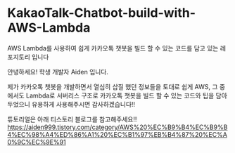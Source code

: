 # KakaoTalk-Chatbot-build-with-AWS-Lambda
AWS Lambda를 사용하여 쉽게 카카오톡 챗봇을 빌드 할 수 있는 코드를 담고 있는 레포지토리 입니다

안녕하세요! 학생 개발자 Aiden 입니다.

제가 카카오톡 챗봇을 개발하면서 열심히 삽질 했던 정보들을 토대로 쉽게
AWS, 그 중에서도 Lambda로 서버리스 구조로 카카오톡 챗봇을 빌드 할 수 있는 코드와 팁을 담아두었으니
유용하게 사용해주시면 감사하겠습니다!!

튜토리얼은 아래 티스토리 블로그를 참고해주세요!!
https://aiden999.tistory.com/category/AWS%20%EC%B9%B4%EC%B9%B4%EC%98%A4%ED%86%A1%20%EC%B1%97%EB%B4%87%20%EC%A0%9C%EC%9E%91
